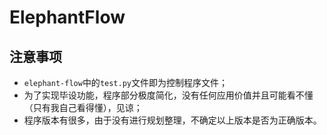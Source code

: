 # ElephantFlow

## 注意事项 

- ```elephant-flow```中的```test.py```文件即为控制程序文件；
- 为了实现毕设功能，程序部分极度简化，没有任何应用价值并且可能看不懂（只有我自己看得懂），见谅；
- 程序版本有很多，由于没有进行规划整理，不确定以上版本是否为正确版本。
